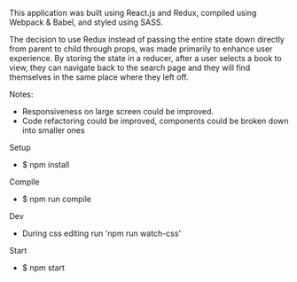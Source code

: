 This application was built using React.js and Redux, compiled using Webpack & Babel, and styled using SASS.

The decision to use Redux instead of passing the entire state down directly from parent to child through props, was made primarily to enhance user experience. By storing the state in a reducer, after a user selects a book to view, they can navigate back to the search page and they will find themselves in the same place where they left off.

Notes:
- Responsiveness on large screen could be improved.
- Code refactoring could be improved, components could be broken down into smaller ones 

Setup
* $ npm install

Compile
* $ npm run compile

Dev
* During css editing run 'npm run watch-css'

Start
* $ npm start

